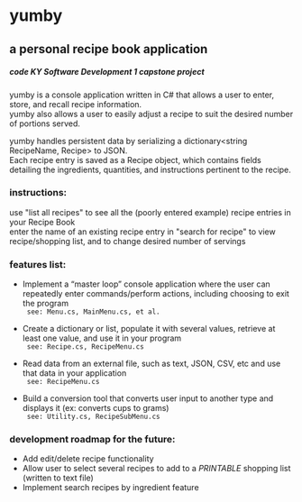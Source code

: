 yumby
=======

a personal recipe book application  
------------

#####  code KY Software Development 1 capstone project  </code>

yumby is a console application written in C# that allows a user to enter, store, and recall recipe information.  
yumby also allows a user to easily adjust a recipe to suit the desired number of portions served.  
  
yumby handles persistent data by serializing a dictionary<string RecipeName, Recipe> to JSON.  
Each recipe entry is saved as a Recipe object, which contains fields detailing the ingredients, quantities, and instructions pertinent to the recipe.  
 
### instructions:
use "list all recipes" to see all the (poorly entered example) recipe entries in your Recipe Book  
enter the name of an existing recipe entry in "search for recipe" to view recipe/shopping list, and to change desired number of servings  

### features list:
* Implement a “master loop” console application where the user can repeatedly enter commands/perform actions, including choosing to exit the program  
<code> see: Menu.cs, MainMenu.cs, et al.</code> 

* Create a dictionary or list, populate it with several values, retrieve at least one value, and use it in your program  
<code> see: Recipe.cs, RecipeMenu.cs</code>

* Read data from an external file, such as text, JSON, CSV, etc and use that data in your application  
<code> see: RecipeMenu.cs</code>

* Build a conversion tool that converts user input to another type and displays it (ex: converts cups to grams)  
<code> see: Utility.cs, RecipeSubMenu.cs</code>

### development roadmap for the future:
* Add edit/delete recipe functionality
* Allow user to select several recipes to add to a *PRINTABLE* shopping list (written to text file)
* Implement search recipes by ingredient feature


